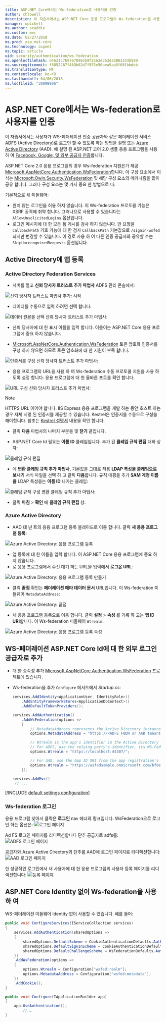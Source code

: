 ```yaml
---
title: ASP.NET Core에서는 Ws-federation로 사용자를 인증
author: chlowell
description: 이 자습서에서는 ASP.NET Core 응용 프로그램의 Ws-federation을 사용 하는 방법을 설명 합니다.
manager: wpickett
ms.author: scaddie
ms.custom: mvc
ms.date: 02/27/2018
ms.prod: asp.net-core
ms.technology: aspnet
ms.topic: article
uid: security/authentication/ws-federation
ms.openlocfilehash: d4621c7b97678903b9f2562e353da3883334b599
ms.sourcegitcommit: f8852267f463b62d7f975e56bea9aa3f68fbbdeb
ms.translationtype: MT
ms.contentlocale: ko-KR
ms.lasthandoff: 04/06/2018
ms.locfileid: "30898806"
---
```

# <a name="authenticate-users-with-ws-federation-in-aspnet-core"></a>ASP.NET Core에서는 Ws-federation로 사용자를 인증

이 자습서에서는 사용자가 WS-페더레이션 인증 공급자와 같은 페더레이션 서비스 ADFS (Active Directory)로 로그인 할 수 있도록 하는 방법을 설명 또는 [Azure Active Directory](/azure/active-directory/) (AAD). 에 설명 된 ASP.NET 코어 2.0 샘플 응용 프로그램을 사용 하 여 [Facebook, Google, 및 외부 공급자 인증](xref:security/authentication/social/index)합니다.

ASP.NET Core 2.0 응용 프로그램의 경우 Ws-federation 지원은가 제공 [Microsoft.AspNetCore.Authentication.WsFederation](https://www.nuget.org/packages/Microsoft.AspNetCore.Authentication.WsFederation)합니다. 이 구성 요소에서 이식는 [Microsoft.Owin.Security.WsFederation](https://www.nuget.org/packages/Microsoft.Owin.Security.WsFederation) 및 해당 구성 요소의 메커니즘을 많이 공유 합니다. 그러나 구성 요소는 몇 가지 중요 한 방법으로 다.

기본적으로 새 미들웨어:

* 원치 않는 로그인을 허용 하지 않습니다. 이 Ws-federation 프로토콜 기능은 XSRF 공격에 취약 합니다. 그러나으로 사용할 수 있습니다는 `AllowUnsolicitedLogins` 옵션입니다.
* 로그인 메시지에 대 한 모든 폼 게시를 검사 하지 않습니다. 만 요청을 `CallbackPath` 기호 기능에 대 한 검사 `CallbackPath` 기본값으로 `/signin-wsfed` 되지만 변경할 수 있습니다. 이 경로 사용 하 여 다른 인증 공급자와 공유할 수는 `SkipUnrecognizedRequests` 옵션입니다.

## <a name="register-the-app-with-active-directory"></a>Active Directory에 앱 등록

### <a name="active-directory-federation-services"></a>Active Directory Federation Services

* 서버를 열고 **신뢰 당사자 트러스트 추가 마법사** ADFS 관리 콘솔에서:

![신뢰 당사자 트러스트 마법사 추가: 시작](ws-federation/_static/AdfsAddTrust.png)

* 데이터를 수동으로 입력 하려면 선택 합니다.

![데이터 원본을 선택 신뢰 당사자 트러스트 추가 마법사:](ws-federation/_static/AdfsSelectDataSource.png)

* 신뢰 당사자에 대 한 표시 이름을 입력 합니다. 이름이는 ASP.NET Core 응용 프로그램에 중요 하지 않습니다.

* [Microsoft.AspNetCore.Authentication.WsFederation](https://www.nuget.org/packages/Microsoft.AspNetCore.Authentication.WsFederation) 토큰 암호화 인증서를 구성 하지 않으면 하므로 토큰 암호화에 대 한 지원이 부족 합니다.

![인증서를 구성 신뢰 당사자 트러스트 추가 마법사:](ws-federation/_static/AdfsConfigureCert.png)

* 응용 프로그램의 URL을 사용 하 여 Ws-federation 수동 프로토콜 지원을 사용 하도록 설정 합니다. 응용 프로그램에 대 한 올바른 포트를 확인 합니다.

![URL 구성 신뢰 당사자 트러스트 추가 마법사:](ws-federation/_static/AdfsConfigureUrl.png)

> [!NOTE]
> HTTPS URL 이어야 합니다. IIS Express 응용 프로그램을 개발 하는 동안 호스트 하는 경우 자체 서명 된 인증서를 제공할 수 있습니다. Kestrel은 인증서를 수동으로 구성을 해야합니다. 참조는 [Kestrel 설명서](xref:fundamentals/servers/kestrel) 내용을 확인 합니다.

* 클릭 **다음** 마법사의 나머지 부분을 및 **닫기** 끝입니다.

* ASP.NET Core Id 필요는 **이름 ID** 클레임입니다. 추가 된 **클레임 규칙 편집** 대화 상자:

![클레임 규칙 편집](ws-federation/_static/EditClaimRules.png)

* 에 **변환 클레임 규칙 추가 마법사**, 기본값을 그대로 적용 **LDAP 특성을 클레임으로 보내기** 서식 파일을 선택 하 고 클릭 **다음**합니다. 규칙 매핑을 추가 **SAM 계정 이름을** LDAP 특성을는 **이름 ID** 나가는 클레임:

![클레임 규칙 구성 변환 클레임 규칙 추가 마법사:](ws-federation/_static/AddTransformClaimRule.png)

* 클릭 **마침** > **확인** 에 **클레임 규칙 편집** 창.

### <a name="azure-active-directory"></a>Azure Active Directory

* AAD 테 넌 트의 응용 프로그램 등록 블레이드로 이동 합니다. 클릭 **새 응용 프로그램 등록**:

![Azure Active Directory: 응용 프로그램 등록](ws-federation/_static/AadNewAppRegistration.png)

* 앱 등록에 대 한 이름을 입력 합니다. 이 ASP.NET Core 응용 프로그램에 중요 하지 않습니다.
* 로 응용 프로그램에서 수신 대기 하는 URL을 입력에서 **로그온 URL**:

![Azure Active Directory: 응용 프로그램 등록 만들기](ws-federation/_static/AadCreateAppRegistration.png)

* 클릭 **끝점** 확인는 **페더레이션 메타 데이터 문서** URL입니다. 이 Ws-federation 미들웨어 `MetadataAddress`:

![Azure Active Directory: 끝점](ws-federation/_static/AadFederationMetadataDocument.png)

* 새 응용 프로그램 등록으로 이동 합니다. 클릭 **설정** > **속성** 를 기록 하 고는 **앱 ID URI**합니다. 이 Ws-federation 미들웨어 `Wtrealm`:

![Azure Active Directory: 응용 프로그램 등록 속성](ws-federation/_static/AadAppIdUri.png)

## <a name="add-ws-federation-as-an-external-login-provider-for-aspnet-core-identity"></a>WS-페더레이션 ASP.NET Core Id에 대 한 외부 로그인 공급자로 추가

* 대 한 종속성 추가 [Microsoft.AspNetCore.Authentication.WsFederation](https://www.nuget.org/packages/Microsoft.AspNetCore.Authentication.WsFederation) 프로젝트에 있습니다.
* Ws-federation을 추가 `Configure` 메서드에서 *Startup.cs*:

    ```csharp
    services.AddIdentity<ApplicationUser, IdentityRole>()
        .AddEntityFrameworkStores<ApplicationDbContext>()
        .AddDefaultTokenProviders();

    services.AddAuthentication()
        .AddWsFederation(options =>
        {
            // MetadataAddress represents the Active Directory instance used to authenticate users.
            options.MetadataAddress = "https://<ADFS FQDN or AAD tenant>/FederationMetadata/2007-06/FederationMetadata.xml";

            // Wtrealm is the app's identifier in the Active Directory instance.
            // For ADFS, use the relying party's identifier, its WS-Federation Passive protocol URL:
            options.Wtrealm = "https://localhost:44307/";

            // For AAD, use the App ID URI from the app registration's Properties blade:
            options.Wtrealm = "https://wsfedsample.onmicrosoft.com/bf0e7e6d-056e-4e37-b9a6-2c36797b9f01";
        });

    services.AddMvc()
     // ...
    ```

[!INCLUDE [default settings configuration](social/includes/default-settings.md)]

### <a name="log-in-with-ws-federation"></a>Ws-federation 로그인

응용 프로그램 찾아서 클릭은 **로그인** nav 헤더의 링크입니다. WsFederation으로 로그인 하는 옵션은: ![로그인 페이지](ws-federation/_static/WsFederationButton.png)

Ad FS 로그인 페이지를 리디렉션합니다 단추 공급자로 adfs를: ![ADFS 로그인 페이지](ws-federation/_static/AdfsLoginPage.png)

공급자와 Azure Active Directory와 단추를 AAD에 로그인 페이지로 리디렉션합니다: ![AAD 로그인 페이지](ws-federation/_static/AadSignIn.png)

한 성공적인 로그인에서 새 사용자에 대 한 응용 프로그램의 사용자 등록 페이지를 리디렉션합니다: ![등록 페이지](ws-federation/_static/Register.png)

## <a name="use-ws-federation-without-aspnet-core-identity"></a>ASP.NET Core Identity 없이 Ws-federation을 사용 하 여

WS-페더레이션 미들웨어 Identity 없이 사용할 수 있습니다. 예를 들어:

```csharp
public void ConfigureServices(IServiceCollection services)
{
    services.AddAuthentication(sharedOptions =>
    {
        sharedOptions.DefaultScheme = CookieAuthenticationDefaults.AuthenticationScheme;
        sharedOptions.DefaultSignInScheme = CookieAuthenticationDefaults.AuthenticationScheme;
        sharedOptions.DefaultChallengeScheme = WsFederationDefaults.AuthenticationScheme;
    })
    .AddWsFederation(options =>
    {
        options.Wtrealm = Configuration["wsfed:realm"];
        options.MetadataAddress = Configuration["wsfed:metadata"];
    })
    .AddCookie();
}

public void Configure(IApplicationBuilder app)
{
    app.UseAuthentication();
        // …
}
```
